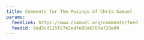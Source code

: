 ```yaml
---
title: Comments for The Musings of Chris Samuel
params:
  feedlink: https://www.csamuel.org/comments/feed
  feedid: 9ad3cd115f2742edfe88a6787af20e00
---
```

